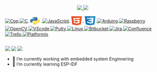 
<div align="center">
  <a href="https://github.com/Rick-Andrade">
  <img height="180em" src="https://github-readme-stats.vercel.app/api?username=Rick-Andrade&show_icons=true&theme=highcontrast&include_all_commits=true&count_private=true"/>
  <img height="180em" src="https://github-readme-stats.vercel.app/api/top-langs/?username=Rick-Andrade&layout=compact&langs_count=7&theme=highcontrast"/>
</div>

</div>

<div style="display: inline_block"><br>
  <img align="center" alt="Cpp" height="30" width="40" src="https://cdn.jsdelivr.net/gh/devicons/devicon/icons/cplusplus/cplusplus-original.svg">
  <img align="center" alt="C" height="30" width="40" src="https://cdn.jsdelivr.net/gh/devicons/devicon/icons/c/c-original.svg">
  <img align="center" alt="Python" height="30" width="40" src="https://raw.githubusercontent.com/devicons/devicon/master/icons/python/python-original.svg">
  <img align="center" alt="JavaScript" height="30" width="40" src="https://cdn.jsdelivr.net/gh/devicons/devicon/icons/javascript/javascript-original.svg">
  <img align="center" alt="HTML" height="30" width="40" src="https://raw.githubusercontent.com/devicons/devicon/master/icons/html5/html5-original.svg">
  <img align="center" alt="CSS" height="30" width="40" src="https://raw.githubusercontent.com/devicons/devicon/master/icons/css3/css3-original.svg">
  <img align="center" alt="Arduino" height="30" width="40" src="https://cdn.jsdelivr.net/gh/devicons/devicon/icons/arduino/arduino-original-wordmark.svg">
  <img align="center" alt="Raspberry" height="30" width="40" src="https://cdn.jsdelivr.net/gh/devicons/devicon/icons/raspberrypi/raspberrypi-original.svg">
  <img align="center" alt="OpenCV" height="30" width="40" src="https://cdn.jsdelivr.net/gh/devicons/devicon/icons/opencv/opencv-original-wordmark.svg">
  <img align="center" alt="VScode" height="30" width="40" src="https://cdn.jsdelivr.net/gh/devicons/devicon/icons/vscode/vscode-original.svg">
  <img align="center" alt="Putty" height="30" width="40" src="https://cdn.jsdelivr.net/gh/devicons/devicon/icons/putty/putty-original.svg">
  <img align="center" alt="Linux" height="30" width="40" src= "https://cdn.jsdelivr.net/gh/devicons/devicon/icons/linux/linux-original.svg">
  <img align="center" alt="Bitbucket" height="30" width="40" src= "https://cdn.jsdelivr.net/gh/devicons/devicon/icons/bitbucket/bitbucket-original-wordmark.svg">
  <img align="center" alt="Jira" height="30" width="40" src= "https://cdn.jsdelivr.net/gh/devicons/devicon/icons/jira/jira-original.svg">
  <img align="center" alt="Confluence" height="30" width="40" src= "https://cdn.jsdelivr.net/gh/devicons/devicon/icons/confluence/confluence-original.svg">
  <img align="center" alt="Trello" height="30" width="40" src= "https://cdn.jsdelivr.net/gh/devicons/devicon/icons/trello/trello-plain.svg">
  <img align="center" alt="Platformio" height="30" width="40" src= "https://upload.wikimedia.org/wikipedia/commons/c/cd/PlatformIO_logo.svg">
</div>

##

<div> 
  <a href="https://instagram.com/rickgandrade" target="_blank"><img src="https://img.shields.io/badge/-Instagram-%23E4405F?style=for-the-badge&logo=instagram&logoColor=white" target="_blank"></a>
 <a href="https://discordapp.com/users/714185229803192420" target="_blank"><img src="https://img.shields.io/badge/Discord-7289DA?style=for-the-badge&logo=discord&logoColor=white" target="_blank"></a> 
  <a href="https://www.linkedin.com/in/henrique-andrade-207893190" target="_blank"><img src="https://img.shields.io/badge/-LinkedIn-%230077B5?style=for-the-badge&logo=linkedin&logoColor=white" target="_blank"></a> 
</div>

- 🔭 I’m currently working with embedded system Enginnering
- 🌱 I’m currently learning ESP-IDF
